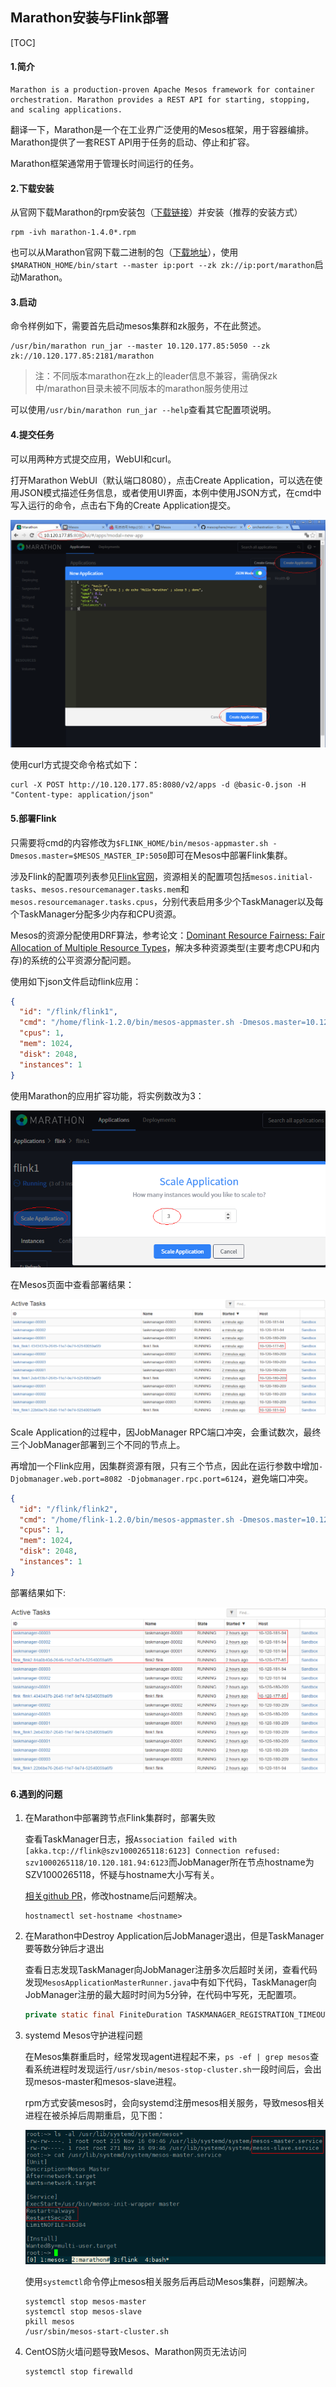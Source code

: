 ## Marathon安装与Flink部署

[TOC]

#### 1.简介

```
Marathon is a production-proven Apache Mesos framework for container orchestration. Marathon provides a REST API for starting, stopping, and scaling applications. 
```

翻译一下，Marathon是一个在工业界广泛使用的Mesos框架，用于容器编排。Marathon提供了一套REST API用于任务的启动、停止和扩容。

Marathon框架通常用于管理长时间运行的任务。

#### 2.下载安装

从官网下载Marathon的rpm安装包（[下载链接](http://repos.mesosphere.com/el-testing/6/x86_64/RPMS/marathon-1.4.0-1.0.560.el6.x86_64.rpm)）并安装（推荐的安装方式）

```shell
rpm -ivh marathon-1.4.0*.rpm
```

也可以从Marathon官网下载二进制的包（[下载地址](http://downloads.mesosphere.com/marathon/v1.4.1/marathon-1.4.1.tgz)），使用`$MARATHON_HOME/bin/start --master ip:port --zk zk://ip:port/marathon`启动Marathon。

#### 3.启动

命令样例如下，需要首先启动mesos集群和zk服务，不在此赘述。

```shell
/usr/bin/marathon run_jar --master 10.120.177.85:5050 --zk zk://10.120.177.85:2181/marathon
```

> 注：不同版本marathon在zk上的leader信息不兼容，需确保zk中/marathon目录未被不同版本的marathon服务使用过

可以使用`/usr/bin/marathon run_jar --help`查看其它配置项说明。

#### 4.提交任务

可以用两种方式提交应用，WebUI和curl。

打开Marathon WebUI（默认端口8080），点击Create Application，可以选在使用JSON模式描述任务信息，或者使用UI界面，本例中使用JSON方式，在cmd中写入运行的命令，点击右下角的Create Application提交。

![](pictures/marathon.PNG)

使用curl方式提交命令格式如下：

```shell
curl -X POST http://10.120.177.85:8080/v2/apps -d @basic-0.json -H "Content-type: application/json"
```
#### 5.部署Flink

只需要将cmd的内容修改为`$FLINK_HOME/bin/mesos-appmaster.sh -Dmesos.master=$MESOS_MASTER_IP:5050`即可在Mesos中部署Flink集群。

涉及Flink的配置项列表参见[Flink官网](https://ci.apache.org/projects/flink/flink-docs-release-1.2/setup/config.html#mesos)，资源相关的配置项包括`mesos.initial-tasks`、`mesos.resourcemanager.tasks.mem`和`mesos.resourcemanager.tasks.cpus`，分别代表启用多少个TaskManager以及每个TaskManager分配多少内存和CPU资源。

Mesos的资源分配使用DRF算法，参考论文：[Dominant Resource Fairness: Fair Allocation of Multiple Resource Types](http://static.usenix.org/event/nsdi11/tech/full_papers/Ghodsi.pdf)，解决多种资源类型(主要考虑CPU和内存)的系统的公平资源分配问题。

使用如下json文件启动flink应用：

```json
{
  "id": "/flink/flink1",
  "cmd": "/home/flink-1.2.0/bin/mesos-appmaster.sh -Dmesos.master=10.120.177.85:5050 -Dmesos.initial-tasks=3 -Dmesos.resourcemanager.tasks.cpus=1.0 -Dmesos.resourcemanager.tasks.mem=1024 -Djobmanager.web.port=-1",
  "cpus": 1,
  "mem": 1024,
  "disk": 2048,
  "instances": 1
}
```

使用Marathon的应用扩容功能，将实例数改为3：

![](pictures/marathon_scale_app.PNG)

在Mesos页面中查看部署结果：

![](pictures/marathon_scale_result.PNG)

Scale Application的过程中，因JobManager RPC端口冲突，会重试数次，最终三个JobManager部署到三个不同的节点上。

再增加一个Flink应用，因集群资源有限，只有三个节点，因此在运行参数中增加`-Djobmanager.web.port=8082 -Djobmanager.rpc.port=6124`，避免端口冲突。

```json
{
  "id": "/flink/flink2",
  "cmd": "/home/flink-1.2.0/bin/mesos-appmaster.sh -Dmesos.master=10.120.177.85:5050 -Dmesos.initial-tasks=3 -Dmesos.resourcemanager.tasks.cpus=1.0 -Dmesos.resourcemanager.tasks.mem=1024 -Djobmanager.web.port=-1 -Djobmanager.rpc.port=6124",
  "cpus": 1,
  "mem": 1024,
  "disk": 2048,
  "instances": 1
}
```

部署结果如下:

![](pictures/marathon_add_app_result.PNG)



#### 6.遇到的问题

1. 在Marathon中部署跨节点Flink集群时，部署失败

   查看TaskManager日志，报`Association failed with [akka.tcp://flink@szv1000265118:6123] Connection refused: szv1000265118/10.120.181.94:6123`而JobManager所在节点hostname为SZV1000265118，怀疑与hostname大小写有关。

   [相关github PR](https://github.com/apache/flink/pull/3688)，修改hostname后问题解决。

   ```shell
   hostnamectl set-hostname <hostname>
   ```

2. 在Marathon中Destroy Application后JobManager退出，但是TaskManager要等数分钟后才退出

   查看日志发现TaskManager向JobManager注册多次后超时关闭，查看代码发现`MesosApplicationMasterRunner.java`中有如下代码，TaskManager向JobManager注册的最大超时时间为5分钟，在代码中写死，无配置项。

   ```java
   private static final FiniteDuration TASKMANAGER_REGISTRATION_TIMEOUT = new FiniteDuration(5, TimeUnit.MINUTES);
   ```

3. systemd Mesos守护进程问题

   在Mesos集群重启时，经常发现agent进程起不来，`ps -ef | grep mesos`查看系统进程时发现运行`/usr/sbin/mesos-stop-cluster.sh`一段时间后，会出现mesos-master和mesos-slave进程。

   rpm方式安装mesos时，会向systemd注册mesos相关服务，导致mesos相关进程在被杀掉后周期重启，见下图：

   ![](pictures/mesos_systemd_service.PNG)

   使用`systemctl`命令停止mesos相关服务后再启动Mesos集群，问题解决。

   ```shell
   systemctl stop mesos-master
   systemctl stop mesos-slave
   pkill mesos
   /usr/sbin/mesos-start-cluster.sh
   ```

4. CentOS防火墙问题导致Mesos、Marathon网页无法访问

   ```shell
   systemctl stop firewalld
   ```
